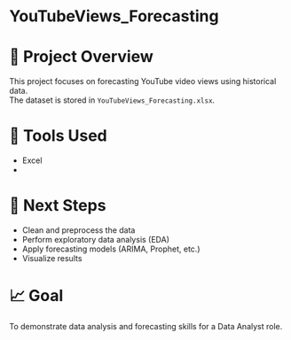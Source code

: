 # YouTubeViews_Forecasting

# 📌 Project Overview
This project focuses on forecasting YouTube video views using historical data.  
The dataset is stored in `YouTubeViews_Forecasting.xlsx`.

# 🔧 Tools Used
- Excel
- 
# 🚀 Next Steps
- Clean and preprocess the data
- Perform exploratory data analysis (EDA)
- Apply forecasting models (ARIMA, Prophet, etc.)
- Visualize results

# 📈 Goal
To demonstrate data analysis and forecasting skills for a Data Analyst role.
